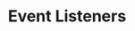 ---
title: Event Listeners
parent: Events
grand_parent: W_I_Zr_Ds
has_children: false
nav_order: 1
permalink: /W_I_Zr_Ds/Events/EventListeners
---